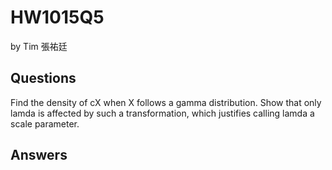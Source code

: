 # HW1015Q5

by Tim 張祐廷

## Questions 

Find the density of cX when X follows a gamma distribution. Show that only lamda is affected by such a transformation, which justifies calling lamda a scale parameter.

## Answers

